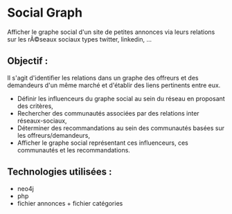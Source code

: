 # Social Graph
Afficher le graphe social d'un site de petites annonces via leurs relations sur les rÃ©seaux sociaux types twitter, linkedin, ... 

## Objectif : 
Il s'agit d'identifier les relations dans un graphe des offreurs et des demandeurs d'un même marché et d'établir des liens pertinents entre eux.

- Définir les influenceurs du graphe social au sein du réseau en proposant des critères,
- Rechercher des communautés associées par des relations inter réseaux-sociaux,
- Déterminer des recommandations au sein des communautés basées sur les offreurs/demandeurs,
- Afficher le graphe social représentant ces influenceurs, ces communautés et les recommandations.


## Technologies utilisées : 
- neo4j
- php
- fichier annonces + fichier catégories
